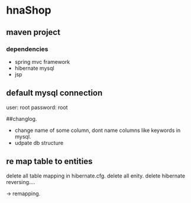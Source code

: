 # hnaShop

## maven project

### dependencies
- spring mvc framework
- hibernate mysql
- jsp


## default mysql connection
user: root
password: root

##changlog.

- change name of some column, dont name columns like keywords in mysql.
- udpate db structure

## re map table to entities
delete all table mapping in hibernate.cfg.
delete all enity.
delete hibernate reversing....

-> remapping.
